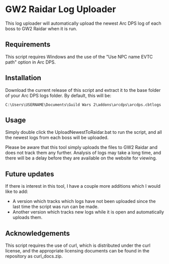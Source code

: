 # GW2 Raidar Log Uploader #

This log uploader will automatically upload the newest Arc DPS log of each boss to GW2 Raidar when it is run.

## Requirements ##

This script requires Windows and the use of the "Use NPC name EVTC path" option in Arc DPS.

## Installation ##

Download the current release of this script and extract it to the base folder of your Arc DPS logs folder. By default, this will be:

    C:\Users\USERNAME\Documents\Guild Wars 2\addons\arcdps\arcdps.cbtlogs

## Usage ##

Simply double click the UploadNewestToRaidar.bat to run the script, and all the newest logs from each boss will be uploaded. 

Please be aware that this tool simply uploads the files to GW2 Raidar and does not track them any further. Analysis of logs may take a long time, and there will be a delay before they are available on the website for viewing.

## Future updates ##

If there is interest in this tool, I have a couple more additions which I would like to add:

- A version which tracks which logs have not been uploaded since the last time the script was run can be made.
- Another version which tracks new logs while it is open and automatically uploads them. 

## Acknowledgements ##

This script requires the use of curl, which is distributed under the curl license, and the appropriate licensing documents can be found in the repository as curl_docs.zip.
